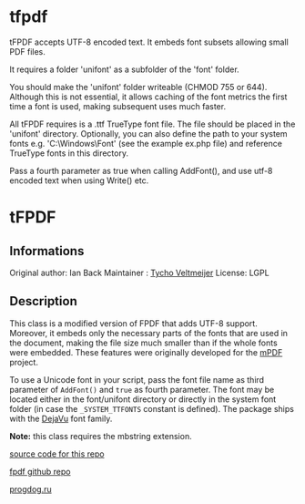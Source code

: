 # tfpdf

tFPDF accepts UTF-8 encoded text. It embeds font subsets allowing small PDF files.

It requires a folder 'unifont' as a subfolder of the 'font' folder.

You should make the 'unifont' folder writeable (CHMOD 755 or 644). Although this
is not essential, it allows caching of the font metrics the first time a font is used,
making subsequent uses much faster.

All tFPDF requires is a .ttf TrueType font file. The file should be placed in the
'unifont' directory. Optionally, you can also define the path to your system fonts e.g. 'C:\Windows\Font'
(see the example ex.php file) and reference TrueType fonts in this directory.

Pass a fourth parameter as true when calling AddFont(), and use utf-8 encoded text 
when using Write() etc.

# tFPDF
## Informations
Original author: Ian Back
Maintainer : [Tycho Veltmeijer](mailto:tfpdf@tychoveltmeijer.nl?subject=tFPDF)
License: LGPL
## Description
This class is a modified version of FPDF that adds UTF-8 support. Moreover, it embeds only
the necessary parts of the fonts that are used in the document, making the file size much
smaller than if the whole fonts were embedded. These features were originally developed
for the [mPDF](https://mpdf.github.io/) project.

To use a Unicode font in your script, pass the font file name as third parameter of
`AddFont()` and `true` as fourth parameter. The font may be located
either in the font/unifont directory or directly in the system font folder (in case the
`_SYSTEM_TTFONTS` constant is defined).
The package ships with the [DejaVu](https://dejavu-fonts.github.io/)
font family.

**Note:** this class requires the mbstring extension.

[source code for this repo](http://www.fpdf.org/en/script/script92.php)

[fpdf github repo](https://github.com/progdog-ru/fpdf)

[progdog.ru](https://progdog.ru)